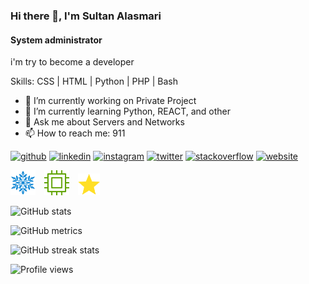 ### Hi there 👋, I'm Sultan Alasmari
#### System administrator 
<!--[System administrator ](http://asmri.net/img)-->

i'm try to become a developer 

Skills: CSS | HTML | Python | PHP | Bash

- 🔭 I’m currently working on Private Project 
- 🌱 I’m currently learning Python, REACT, and other  
- 💬 Ask me about Servers and Networks 
- 📫 How to reach me: 911 


[<img src='https://cdn.jsdelivr.net/npm/simple-icons@3.0.1/icons/github.svg' alt='github' height='40'>](https://github.com/asmri)  [<img src='https://cdn.jsdelivr.net/npm/simple-icons@3.0.1/icons/linkedin.svg' alt='linkedin' height='40'>](https://www.linkedin.com/in/soalasmari/)  [<img src='https://cdn.jsdelivr.net/npm/simple-icons@3.0.1/icons/instagram.svg' alt='instagram' height='40'>](https://www.instagram.com/soalasmari/)  [<img src='https://cdn.jsdelivr.net/npm/simple-icons@3.0.1/icons/twitter.svg' alt='twitter' height='40'>](https://twitter.com/soalasmari)  [<img src='https://cdn.jsdelivr.net/npm/simple-icons@3.0.1/icons/stackoverflow.svg' alt='stackoverflow' height='40'>](https://stackoverflow.com/users/13273526/asmri)  [<img src='https://cdn.jsdelivr.net/npm/simple-icons@3.0.1/icons/icloud.svg' alt='website' height='40'>](asmri.net)  

<a href='https://archiveprogram.github.com/'><img src='https://raw.githubusercontent.com/acervenky/animated-github-badges/master/assets/acbadge.gif' width='40' height='40'></a> <a href='https://docs.github.com/en/developers'><img src='https://raw.githubusercontent.com/acervenky/animated-github-badges/master/assets/devbadge.gif' width='40' height='40'></a> <a href='https://stars.github.com/'><img src='https://raw.githubusercontent.com/acervenky/animated-github-badges/master/assets/starbadge.gif' width='35' height='35'></a> 

![GitHub stats](https://github-readme-stats.vercel.app/api?username=asmri&show_icons=true)  

![GitHub metrics](https://metrics.lecoq.io/asmri)  

![GitHub streak stats](https://github-readme-streak-stats.herokuapp.com/?user=asmri)  

![Profile views](https://gpvc.arturio.dev/asmri)  
